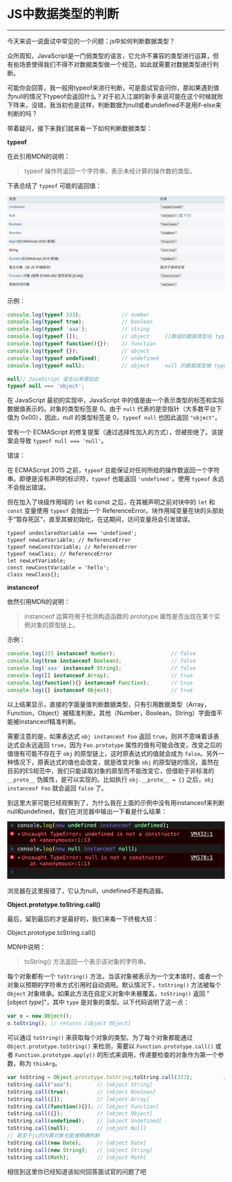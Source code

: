 # JS中数据类型的判断

---

今天来说一说面试中常见的一个问题：js中如何判断数据类型？

众所周知，JavaScript是一门弱类型的语言，它允许不兼容的类型进行运算，但有些场景使得我们不得不对数据类型做一个规范，如此就需要对数据类型进行判断。

可能你会回答，我一般用typeof来进行判断，可是面试官会问你，那如果遇到值为null的情况下typeof会返回什么？对于初入江湖的新手来说可能在这个时候就败下阵来，没错，我当初也是这样，判断数据为null或者undefined不是用if-else来判断的吗？

带着疑问，接下来我们就来看一下如何判断数据类型：

**typeof**

在此引用MDN的说明：

> typeof 操作符返回一个字符串，表示未经计算的操作数的类型。
>

下表总结了 `typeof` 可能的返回值：

![1603940156778-82be9fbe-9891-47d4-ac3f-853a3243df22.png](assets/1603940156778-82be9fbe-9891-47d4-ac3f-853a3243df22-20220609215325-h66ios1.png)

示例：

```javascript
console.log(typeof 333);             // number
console.log(typeof true);            // boolean
console.log(typeof 'aaa');           // string
console.log(typeof []);              // object     []数组的数据类型在 typeof 中被解释为 object
console.log(typeof function(){});    // function
console.log(typeof {});              // object
console.log(typeof undefined);       // undefined
console.log(typeof null);            // object     null 的数据类型被 typeof 解释为 object
```

```javascript
null// JavaScript 诞生以来便如此
typeof null === 'object';
```

在 JavaScript 最初的实现中，JavaScript 中的值是由一个表示类型的标签和实际数据值表示的。对象的类型标签是 0。由于 `null` 代表的是空指针（大多数平台下值为 0x00），因此，null 的类型标签是 0，`typeof null` 也因此返回 `"object"`。

曾有一个 ECMAScript 的修复提案（通过选择性加入的方式），但被拒绝了。该提案会导致 `typeof null === 'null'`。

错误：

在 ECMAScript 2015 之前，`typeof` 总能保证对任何所给的操作数返回一个字符串。即便是没有声明的标识符，`typeof` 也能返回 `'undefined'`。使用 `typeof` 永远不会抛出错误。

但在加入了块级作用域的 `let` 和 const 之后，在其被声明之前对块中的 `let` 和 `const` 变量使用 `typeof` 会抛出一个 ReferenceError。块作用域变量在块的头部处于“暂存死区”，直至其被初始化，在这期间，访问变量将会引发错误。

```other
typeof undeclaredVariable === 'undefined';
typeof newLetVariable; // ReferenceError
typeof newConstVariable; // ReferenceError
typeof newClass; // ReferenceError
let newLetVariable;
const newConstVariable = 'hello';
class newClass{};
```

**instanceof**

依然引用MDN的说明：

> instanceof 运算符用于检测构造函数的 prototype 属性是否出现在某个实例对象的原型链上。
>

示例：

```javascript
console.log(333 instanceof Number);                  // false
console.log(true instanceof Boolean);                // false 
console.log('aaa' instanceof String);                // false  
console.log([] instanceof Array);                    // true
console.log(function(){} instanceof Function);       // true
console.log({} instanceof Object);                   // true
```

以上结果显示，直接的字面量值判断数据类型，只有引用数据类型（Array，Function，Object）被精准判断，其他（Number，Boolean，String）字面值不能被instanceof精准判断。

需要注意的是，如果表达式 `obj instanceof Foo` 返回 `true`，则并不意味着该表达式会永远返回 `true`，因为 `Foo.prototype` 属性的值有可能会改变，改变之后的值很有可能不存在于 `obj` 的原型链上，这时原表达式的值就会成为 `false`。另外一种情况下，原表达式的值也会改变，就是改变对象 `obj` 的原型链的情况，虽然在目前的ES规范中，我们只能读取对象的原型而不能改变它，但借助于非标准的 `__proto__` 伪属性，是可以实现的。比如执行 `obj.__proto__ = {}` 之后，`obj instanceof Foo` 就会返回 `false` 了。

到这里大家可能已经观察到了，为什么我在上面的示例中没有用instanceof来判断null和undefined，我们在浏览器中输出一下看是什么结果：

![1603940156896-0d0014a2-0b0f-4287-9c3b-613459a53545.png](assets/1603940156896-0d0014a2-0b0f-4287-9c3b-613459a53545-20220609215325-9tjl1g9.png)

浏览器在这里报错了，它认为null，undefined不是构造器。

**Object.prototype.toString.call()**

最后，留到最后的才是最好的，我们来看一下终极大招：

Object.prototype.toString.call()

MDN中说明：

> toString() 方法返回一个表示该对象的字符串。
>

每个对象都有一个 `toString()` 方法，当该对象被表示为一个文本值时，或者一个对象以预期的字符串方式引用时自动调用。默认情况下，`toString()` 方法被每个 `Object` 对象继承。如果此方法在自定义对象中未被覆盖，`toString()` 返回 "[object *type*]"，其中 `type` 是对象的类型。以下代码说明了这一点：

```javascript
var o = new Object();
o.toString(); // returns [object Object]
```

可以通过 `toString()` 来获取每个对象的类型。为了每个对象都能通过 `Object.prototype.toString()` 来检测，需要以 `Function.prototype.call()` 或者 `Function.prototype.apply()` 的形式来调用，传递要检查的对象作为第一个参数，称为 `thisArg`。

```javascript
var toString = Object.prototype.toString;toString.call(333);          // [object Number]
toString.call("aaa");        // [object String]
toString.call(true);         // [object Boolean]
toString.call([]);           // [object Array]
toString.call(function(){}); // [object Function]
toString.call({});           // [object Object]
toString.call(undefined);    // [object Undefined]
toString.call(null);         // [object Null]
// 甚至于js的内置对象也能被精确判断
toString.call(new Date);     // [object Date]
toString.call(new String);   // [object String]
toString.call(Math);         // [object Math]
```

相信到这里你已经知道该如何回答面试官的问题了吧

